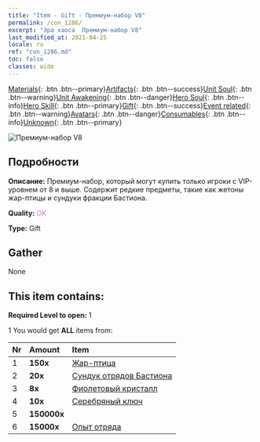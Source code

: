 ```yaml
---
title: "Item - Gift - Премиум-набор V8"
permalink: /con_1286/
excerpt: "Эра хаоса  Премиум-набор V8"
last_modified_at: 2021-04-25
locale: ru
ref: "con_1286.md"
toc: false
classes: wide
---
```

 [Materials](/ItemsRU/){: .btn .btn--primary}[Artifacts](/ItemsRU/Artifacts/){: .btn .btn--success}[Unit Soul](/ItemsRU/UnitSoul/){: .btn .btn--warning}[Unit Awakening](/ItemsRU/UnitAwakening/){: .btn .btn--danger}[Hero Soul](/ItemsRU/HeroSoul/){: .btn .btn--info}[Hero Skill](/ItemsRU/HeroSkill/){: .btn .btn--primary}[Gift](/ItemsRU/Gift/){: .btn .btn--success}[Event related](/ItemsRU/Events/){: .btn .btn--warning}[Avatars](/ItemsRU/Avatars/){: .btn .btn--danger}[Consumables](/ItemsRU/Consumables/){: .btn .btn--info}[Unknown](/ItemsRU/Unknown/){: .btn .btn--primary}

 ![Премиум-набор V8](/images/t/i_905008.png)

## Подробности
 **Описание:** Премиум-набор, который могут купить только игроки с VIP-уровнем от 8 и выше. Содержит редкие предметы, такие как жетоны жар-птицы и сундуки фракции Бастиона.

 **Quality:** <span style="color: #DA70D6">OK</span>

 **Type:** Gift

## Gather

  None

## This item contains:

 **Required Level to open:** 1

 1 You would get **ALL** items  from:

  | Nr | Amount |     Item    |
  |:---|:-------|:------------|
  | 1 |  **150x** | [Жар-птица](/ItemsRU/unt_268/) |  | 
  | 2 |  **20x** | [Сундук отрядов Бастиона](/ItemsRU/con_1270/) |  | 
  | 3 |  **8x** | [Фиолетовый кристалл](/ItemsRU/con_720/) |  | 
  | 4 |  **10x** | [Серебряный ключ](/ItemsRU/con_693/) |  | 
  | 5 |  **150000x** | <i class="fas fa-coins"/> |  | 
  | 6 |  **15000x** | [Опыт отряда](/ItemsRU/con_902/) |  | 
